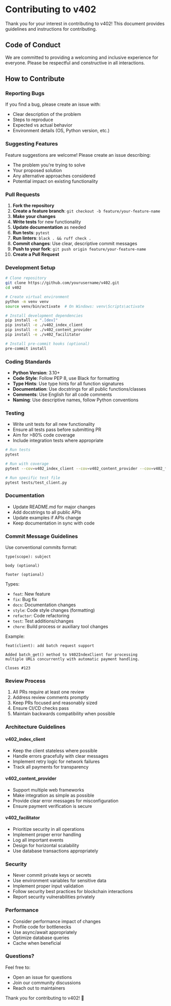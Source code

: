 # Contributing to v402

Thank you for your interest in contributing to v402! This document provides guidelines and instructions for contributing.

## Code of Conduct

We are committed to providing a welcoming and inclusive experience for everyone. Please be respectful and constructive in all interactions.

## How to Contribute

### Reporting Bugs

If you find a bug, please create an issue with:
- Clear description of the problem
- Steps to reproduce
- Expected vs actual behavior
- Environment details (OS, Python version, etc.)

### Suggesting Features

Feature suggestions are welcome! Please create an issue describing:
- The problem you're trying to solve
- Your proposed solution
- Any alternative approaches considered
- Potential impact on existing functionality

### Pull Requests

1. **Fork the repository**
2. **Create a feature branch**: `git checkout -b feature/your-feature-name`
3. **Make your changes**
4. **Write tests** for new functionality
5. **Update documentation** as needed
6. **Run tests**: `pytest`
7. **Run linters**: `black . && ruff check .`
8. **Commit changes**: Use clear, descriptive commit messages
9. **Push to your fork**: `git push origin feature/your-feature-name`
10. **Create a Pull Request**

### Development Setup

```bash
# Clone repository
git clone https://github.com/yourusername/v402.git
cd v402

# Create virtual environment
python -m venv venv
source venv/bin/activate  # On Windows: venv\Scripts\activate

# Install development dependencies
pip install -e ".[dev]"
pip install -e ./v402_index_client
pip install -e ./v402_content_provider
pip install -e ./v402_facilitator

# Install pre-commit hooks (optional)
pre-commit install
```

### Coding Standards

- **Python Version**: 3.10+
- **Code Style**: Follow PEP 8, use Black for formatting
- **Type Hints**: Use type hints for all function signatures
- **Documentation**: Use docstrings for all public functions/classes
- **Comments**: Use English for all code comments
- **Naming**: Use descriptive names, follow Python conventions

### Testing

- Write unit tests for all new functionality
- Ensure all tests pass before submitting PR
- Aim for >80% code coverage
- Include integration tests where appropriate

```bash
# Run tests
pytest

# Run with coverage
pytest --cov=v402_index_client --cov=v402_content_provider --cov=v402_facilitator

# Run specific test file
pytest tests/test_client.py
```

### Documentation

- Update README.md for major changes
- Add docstrings to all public APIs
- Update examples if APIs change
- Keep documentation in sync with code

### Commit Message Guidelines

Use conventional commits format:

```
type(scope): subject

body (optional)

footer (optional)
```

Types:
- `feat`: New feature
- `fix`: Bug fix
- `docs`: Documentation changes
- `style`: Code style changes (formatting)
- `refactor`: Code refactoring
- `test`: Test additions/changes
- `chore`: Build process or auxiliary tool changes

Example:
```
feat(client): add batch request support

Added batch_get() method to V402IndexClient for processing
multiple URLs concurrently with automatic payment handling.

Closes #123
```

### Review Process

1. All PRs require at least one review
2. Address review comments promptly
3. Keep PRs focused and reasonably sized
4. Ensure CI/CD checks pass
5. Maintain backwards compatibility when possible

### Architecture Guidelines

#### v402_index_client
- Keep the client stateless where possible
- Handle errors gracefully with clear messages
- Implement retry logic for network failures
- Track all payments for transparency

#### v402_content_provider
- Support multiple web frameworks
- Make integration as simple as possible
- Provide clear error messages for misconfiguration
- Ensure payment verification is secure

#### v402_facilitator
- Prioritize security in all operations
- Implement proper error handling
- Log all important events
- Design for horizontal scalability
- Use database transactions appropriately

### Security

- Never commit private keys or secrets
- Use environment variables for sensitive data
- Implement proper input validation
- Follow security best practices for blockchain interactions
- Report security vulnerabilities privately

### Performance

- Consider performance impact of changes
- Profile code for bottlenecks
- Use async/await appropriately
- Optimize database queries
- Cache when beneficial

### Questions?

Feel free to:
- Open an issue for questions
- Join our community discussions
- Reach out to maintainers

Thank you for contributing to v402! 🎉

